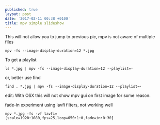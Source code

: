 ```yaml
---
published: true
layout: post
date: '2017-02-11 00:38 +0100'
title: mpv simple slideshow
---
```

This will not allow you to jump to previous pic, mpv is not aware of multiple files

    mpv -fs --image-display-duration=12 *.jpg
    
To get a playlist

    ls *.jpg | mpv -fs --image-display-duration=12 --playlist=-
    
or, better use find

    find . *.jpg | mpv -fs --image-display-duration=12 --playlist=-
    
edit: With OSX this will not show mpv gui on first image for some reason.
    
fade-in experiment using lavfi filters, not working well

    mpv *.jpg -fs -vf lavfi=[scale=1920:1080,fps=25,loop=650:1:0,fade=in:0:30]
